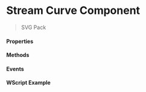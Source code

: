 # Stream Curve Component
> SVG Pack

#### Properties

#### Methods

#### Events

#### WScript Example